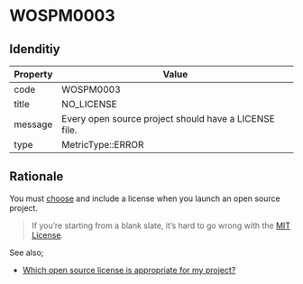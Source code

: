 # WOSPM0003

## Idenditiy

| Property        | Value           |
| ------------- |-------------|
| code      | WOSPM0003 |
| title      | NO_LICENSE      |
| message | Every open source project should have a LICENSE file.     |
| type | MetricType::ERROR      |

## Rationale

You must [choose](https://opensource.guide/starting-a-project/#choosing-a-license) and include a license when you launch an open source project.

> If you’re starting from a blank slate, it’s hard to go wrong with the [MIT License](https://choosealicense.com/licenses/mit/).
> 

See also;
- [Which open source license is appropriate for my project?](https://opensource.guide/legal/#which-open-source-license-is-appropriate-for-my-project)
